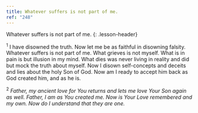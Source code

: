 ```yaml
---
title: Whatever suffers is not part of me.
ref: "248"
---
```


Whatever suffers is not part of me.
{: .lesson-header}

<sup>1</sup> I have disowned the truth. Now let me be as faithful in
disowning falsity. Whatever suffers is not part of me. What grieves is
not myself. What is in pain is but illusion in my mind. What dies was
never living in reality and did but mock the truth about myself. Now I
disown self-concepts and deceits and lies about the holy Son of God. Now
am I ready to accept him back as God created him, and as he is.

<sup>2</sup> *Father, my ancient love for You returns and lets me love
Your Son again as well. Father, I am as You created me. Now is Your Love
remembered and my own. Now do I understand that they are one.*

